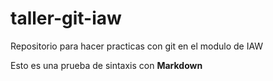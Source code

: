 # taller-git-iaw
Repositorio para hacer practicas con git en el modulo de IAW

Esto es una prueba de sintaxis con **Markdown**
